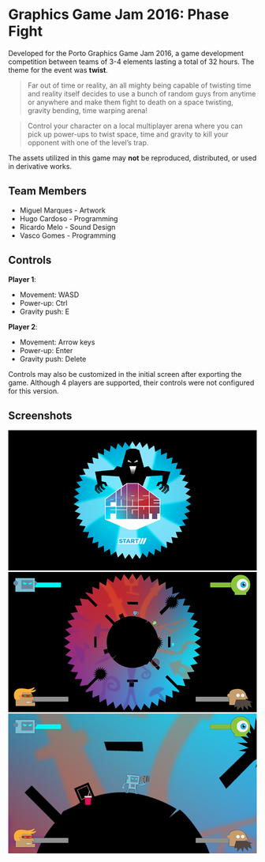 # Graphics Game Jam 2016: Phase Fight

Developed for the Porto Graphics Game Jam 2016, a game development competition between teams of 3-4 elements lasting a total of 32 hours. The theme for the event was **twist**.

> Far out of time or reality, an all mighty being capable of twisting time and reality itself decides to use a bunch of random guys from anytime or anywhere and make them fight to death on a space twisting, gravity bending, time warping arena!

> Control your character on a local multiplayer arena where you can pick up power-ups to twist space, time and gravity to kill your opponent with one of the level’s trap.

The assets utilized in this game may **not** be reproduced, distributed, or used in derivative works.

## Team Members
- Miguel Marques - Artwork
- Hugo Cardoso - Programming
- Ricardo Melo - Sound Design
- Vasco Gomes - Programming

## Controls

**Player 1**:
- Movement: WASD
- Power-up: Ctrl
- Gravity push: E

**Player 2**:
- Movement: Arrow keys
- Power-up: Enter
- Gravity push: Delete

Controls may also be customized in the initial screen after exporting the game. Although 4 players are supported, their controls were not configured for this version.

## Screenshots

![menu](Docs/menu_sm.png)
![screenshot](Docs/screen2_sm.png)
![screenshot](Docs/screen3_sm.png)
